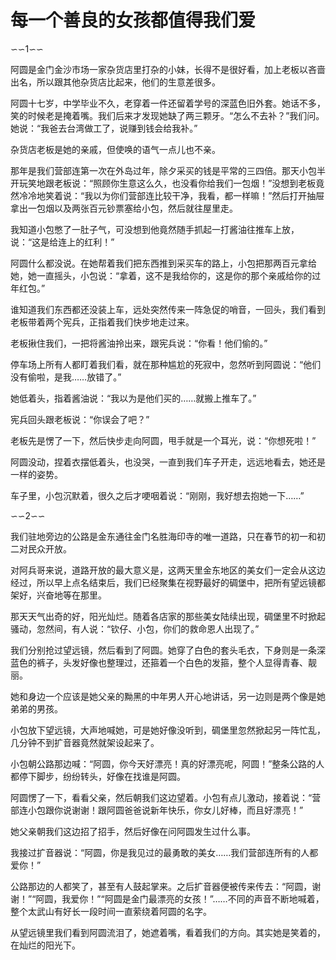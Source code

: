 # 每一个善良的女孩都值得我们爱

∽∽1∽∽

阿圆是金门金沙市场一家杂货店里打杂的小妹，长得不是很好看，加上老板以吝啬出名，所以跟其他杂货店比起来，他们的生意差很多。

阿圆十七岁，中学毕业不久，老穿着一件还留着学号的深蓝色旧外套。她话不多，笑的时候老是掩着嘴。我们后来才发现她缺了两三颗牙。“怎么不去补？”我们问。她说：“我爸去台湾做工了，说赚到钱会给我补。”

杂货店老板是她的亲戚，但使唤的语气一点儿也不亲。

那年是我们营部连第一次在外岛过年，除夕采买的钱是平常的三四倍。那天小包半开玩笑地跟老板说：“照顾你生意这么久，也没看你给我们一包烟！”没想到老板竟然冷冷地笑着说：“我以为你们营部连比较干净，我看，都一样嘛！”然后打开抽屉拿出一包烟以及两张百元钞票塞给小包，然后就往屋里走。

我知道小包憋了一肚子气，可没想到他竟然随手抓起一打酱油往推车上放，说：“这是给连上的红利！”

阿圆什么都没说。在她帮着我们把东西推到采买车的路上，小包把那两百元拿给她，她一直摇头，小包说：“拿着，这不是我给你的，这是你的那个亲戚给你的过年红包。”

谁知道我们东西都还没装上车，远处突然传来一阵急促的哨音，一回头，我们看到老板带着两个宪兵，正指着我们快步地走过来。

老板揪住我们，一把将酱油拎出来，跟宪兵说：“你看！他们偷的。”

停车场上所有人都盯着我们看，就在那种尴尬的死寂中，忽然听到阿圆说：“他们没有偷啦，是我……放错了。”

她低着头，指着酱油说：“我以为是他们买的……就搬上推车了。”

宪兵回头跟老板说：“你误会了吧？”

老板先是愣了一下，然后快步走向阿圆，甩手就是一个耳光，说：“你想死啦！”

阿圆没动，捏着衣摆低着头，也没哭，一直到我们车子开走，远远地看去，她还是一样的姿势。

车子里，小包沉默着，很久之后才哽咽着说：“刚刚，我好想去抱她一下……”

∽∽2∽∽

我们驻地旁边的公路是金东通往金门名胜海印寺的唯一道路，只在春节的初一和初二对民众开放。

对阿兵哥来说，道路开放的最大意义是，这两天里金东地区的美女们一定会从这边经过，所以早上点名结束后，我们已经聚集在视野最好的碉堡中，把所有望远镜都架好，兴奋地等在那里。

那天天气出奇的好，阳光灿烂。随着各店家的那些美女陆续出现，碉堡里不时掀起骚动，忽然间，有人说：“钦仔、小包，你们的救命恩人出现了。”

我们分别抢过望远镜，然后看到了阿圆。她穿了白色的套头毛衣，下身则是一条深蓝色的裤子，头发好像也整理过，还箍着一个白色的发箍，整个人显得青春、靓丽。

她和身边一个应该是她父亲的黝黑的中年男人开心地讲话，另一边则是两个像是她弟弟的男孩。

小包放下望远镜，大声地喊她，可是她好像没听到，碉堡里忽然掀起另一阵忙乱，几分钟不到扩音器竟然就架设起来了。

小包朝公路那边喊：“阿圆，你今天好漂亮！真的好漂亮呢，阿圆！”整条公路的人都停下脚步，纷纷转头，好像在找谁是阿圆。

阿圆愣了一下，看看父亲，然后朝我们这边望着。小包有点儿激动，接着说：“营部连小包跟你说谢谢！跟阿圆爸爸说新年快乐，你女儿好棒，而且好漂亮！”

她父亲朝我们这边招了招手，然后好像在问阿圆发生过什么事。

我接过扩音器说：“阿圆，你是我见过的最勇敢的美女……我们营部连所有的人都爱你！”

公路那边的人都笑了，甚至有人鼓起掌来。之后扩音器便被传来传去：“阿圆，谢谢！”“阿圆，我爱你！”“阿圆是金门最漂亮的女孩！”……不同的声音不断地喊着，整个太武山有好长一段时间一直萦绕着阿圆的名字。

从望远镜里我们看到阿圆流泪了，她遮着嘴，看着我们的方向。其实她是笑着的，在灿烂的阳光下。